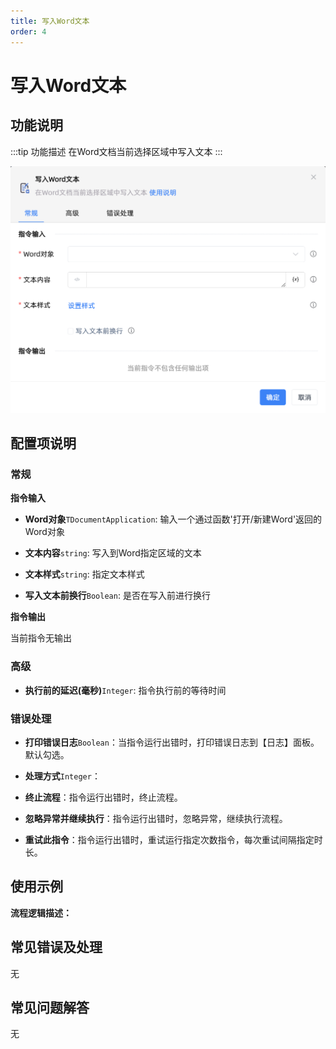 ```yaml
---
title: 写入Word文本
order: 4
---
```


# 写入Word文本

## 功能说明

:::tip 功能描述
在Word文档当前选择区域中写入文本
:::

![写入Word文本](../../../assets/写入Word文本_command.png)

## 配置项说明

### 常规

**指令输入**

- **Word对象**`TDocumentApplication`: 输入一个通过函数'打开/新建Word'返回的Word对象

- **文本内容**`string`: 写入到Word指定区域的文本

- **文本样式**`string`: 指定文本样式

- **写入文本前换行**`Boolean`: 是否在写入前进行换行


**指令输出**

当前指令无输出

### 高级

- **执行前的延迟(毫秒)**`Integer`: 指令执行前的等待时间

### 错误处理

- **打印错误日志**`Boolean`：当指令运行出错时，打印错误日志到【日志】面板。默认勾选。

- **处理方式**`Integer`：

 - **终止流程**：指令运行出错时，终止流程。

 - **忽略异常并继续执行**：指令运行出错时，忽略异常，继续执行流程。

 - **重试此指令**：指令运行出错时，重试运行指定次数指令，每次重试间隔指定时长。

## 使用示例

**流程逻辑描述：** 

## 常见错误及处理

无

## 常见问题解答

无

